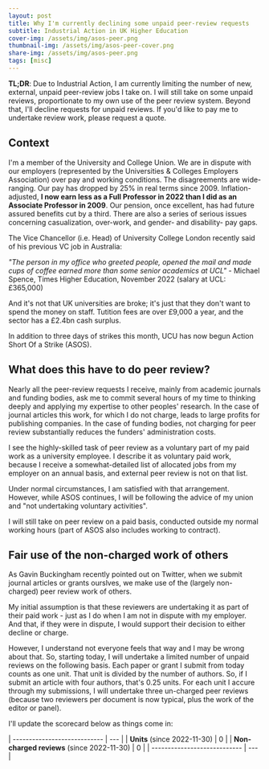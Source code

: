 ```yaml
---
layout: post
title: Why I'm currently declining some unpaid peer-review requests
subtitle: Industrial Action in UK Higher Education
cover-img: /assets/img/asos-peer.png
thumbnail-img: /assets/img/asos-peer-cover.png
share-img: /assets/img/asos-peer.png
tags: [misc]
---
```


**TL;DR**: Due to Industrial Action, I am currently  limiting the number of new, external, unpaid peer-review jobs I take on. I will still take on some unpaid reviews, proportionate to my own use of the peer review system. Beyond that, I'll decline requests for unpaid reviews. If you'd like to pay me to undertake review work, please request a quote.

## Context

I'm a member of the University and College Union. We are in dispute with our employers (represented by the Universities & Colleges Employers Association) over pay and working conditions. The disagreements are wide-ranging.  Our pay has dropped by 25% in real terms since 2009. Inflation-adjusted, **I now earn less as a Full Professor in 2022 than I did as an Associate Professor in 2009**. Our pension, once excellent, has had future assured benefits cut by a third. There are also a series of serious issues concerning casualization, over-work, and gender- and disability- pay gaps. 

The Vice Chancellor (i.e. Head) of University College London recently said of his previous VC job in Australia: 

*"The person in my office who greeted people, opened the mail and made cups of coffee earned more than some senior academics at UCL"* - Michael Spence, Times Higher Education, November 2022 (salary at UCL: £365,000)

And it's not that UK universities are broke; it's just that they don't want to spend the money on staff. Tutition fees are over £9,000 a year, and the sector has a £2.4bn cash surplus.

In addition to three days of strikes this month, UCU has now begun Action Short Of a Strike (ASOS). 

## What does this have to do peer review? 

Nearly all the peer-review requests I receive, mainly from academic journals and funding bodies, ask me to commit several hours of my time to thinking deeply and applying my expertise to other peoples' research. In the case of journal articles this work, for which I do not charge, leads to large profits for publishing companies. In the case of funding bodies, not charging for peer review substantially reduces the funders' administration costs.

I see the highly-skilled task of peer review as a voluntary part of my paid work as a university employee. I describe it as voluntary paid work, because I receive a somewhat-detailed list of allocated jobs from my employer on an annual basis, and external peer review is not on that list. 

Under normal circumstances, I am satisfied with that arrangement. However, while ASOS continues, I will be following the advice of my union and "not undertaking voluntary activities". 

I will still take on peer review on a paid basis, conducted outside my normal working hours (part of ASOS also includes working to contract). 

## Fair use of the non-charged work of others

As Gavin Buckingham recently pointed out on Twitter, when we submit journal articles or grants ourslves, we make use of the (largely non-charged) peer review work of others. 

My initial assumption is that these reviewers are undertaking it as part of their paid work - just as I do when I am not in dispute with my employer. And that, if they were in dispute, I would support their decision to either decline or charge.

However, I understand not everyone feels that way and I may be wrong about that. So, starting today, I will undertake a limited number of unpaid reviews on the following basis. Each paper or grant I submit from today counts as one unit. That unit is divided by the number of authors. So, if I submit an article with four authors, that's 0.25 units. For each unit I accure through my submissions, I will undertake three un-charged peer reviews (because two reviewers per document is now typical, plus the work of the editor or panel). 

I'll update the scorecard below as things come in:

| ---------------------------- | --- |
| **Units** (since 2022-11-30) |   0 |
| **Non-charged reviews** (since 2022-11-30) | 0 |
| ---------------------------- | --- |

